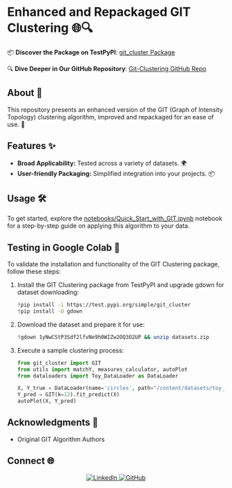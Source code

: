 # Enhanced and Repackaged GIT Clustering 🌐🔍

📦 **Discover the Package on TestPyPI**: [git_cluster Package](https://test.pypi.org/project/git_cluster/)

🔍 **Dive Deeper in Our GitHub Repository**: [Git-Clustering GitHub Repo](https://github.com/labrijisaad/Git-Clustering)

## About 📖
This repository presents an enhanced version of the GIT (Graph of Intensity Topology) clustering algorithm, improved and repackaged for an ease of use. 🚀

## Features ✨
- **Broad Applicability:** Tested across a variety of datasets. 🌍
- **User-friendly Packaging:** Simplified integration into your projects. 📦

## Usage 🛠️
To get started, explore the [notebooks/Quick_Start_with_GIT.ipynb](https://github.com/labrijisaad/Git-Clustering/blob/main/notebooks/Quick_Start_with_GIT.ipynb) notebook for a step-by-step guide on applying this algorithm to your data.

## Testing in Google Colab 🧪
To validate the installation and functionality of the GIT Clustering package, follow these steps:

1. Install the GIT Clustering package from TestPyPI and upgrade gdown for dataset downloading:
    ```bash
    !pip install -i https://test.pypi.org/simple/git_cluster
    !pip install -U gdown
    ```
2. Download the dataset and prepare it for use:
    ```bash
    !gdown 1yNwCStP3Sdf2lfvNe9h0WIZw2OQ3O2UP && unzip datasets.zip
    ```
3. Execute a sample clustering process:
    ```python
    from git_cluster import GIT
    from utils import matchY, measures_calculator, autoPlot
    from dataloaders import Toy_DataLoader as DataLoader

    X, Y_true = DataLoader(name='circles', path="/content/datasets/toy_datasets").load()
    Y_pred = GIT(k=12).fit_predict(X)
    autoPlot(X, Y_pred)
    ```
    
## Acknowledgments 🎉
- Original GIT Algorithm Authors

## Connect 🌐
<div align="center">
  <a href="https://www.linkedin.com/in/labrijisaad/">
    <img src="https://img.shields.io/badge/LinkedIn-%230077B5.svg?&style=for-the-badge&logo=linkedin&logoColor=white" alt="LinkedIn" style="margin-bottom: 5px;"/>
  </a>
  <a href="https://github.com/labrijisaad">
    <img src="https://img.shields.io/badge/GitHub-100000?style=for-the-badge&logo=github&logoColor=white" alt="GitHub" style="margin-bottom: 5px;"/>
  </a>
</div>
